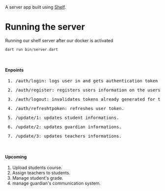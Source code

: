 A server app built using [Shelf](https://pub.dev/packages/shelf). 

# Running the server

Running our shelf server after our docker is activated

```dart
dart run bin/server.dart
```
<br />


#### Enpoints



<pre> 1. /auth/login: logs user in and gets authentication token for other features.</pre>

<pre> 2. /auth/register: registers users information on the users database and maps it the user types.</pre>
<pre> 3. /auth/logout: invalidates tokens already generated for the user.</pre>
<pre> 4. /auth/refreshtpoken: refreshes user token.</pre>
<pre> 5. /update/1: updates student informations.</pre>
<pre> 6. /update/2: updates guardian informations.</pre>
<pre> 7. /update/3: updates teachers informations.</pre>

<br />

#### Upcoming
1. Upload students course.
2. Assign teachers to students.
3. Manage student's grade.
4. manage guardian's communication system.


